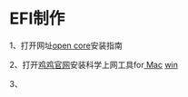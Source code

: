 # EFI制作

1、打开网址[open core](https://dortania.github.io/OpenCore-Install-Guide/)安装指南

2、打开[鸡鸡官网](https://j03.space/signin)安装科学上网工具for[ Mac](https://appcenter-filemanagement-distrib5ede6f06e.azureedge.net/6f336958-b137-4cbf-a60b-9e2c9e87fc7b/ClashX.dmg?sv=2019-02-02&sr=c&sig=HB%2B6lI3XCrC1BjFMpTiAOBe0C%2Fvsejnz%2BSRy46EbIKY%3D&se=2021-10-01T11%3A35%3A49Z&sp=r&download_origin=appcenter) [win](https://ghproxy.com/https://github.com/Fndroid/clash_for_windows_pkg/releases/download/0.18.3/Clash.for.Windows.Setup.0.18.3.exe)

3、


